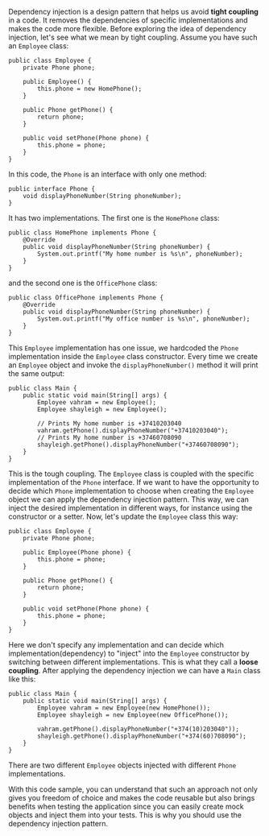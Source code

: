 Dependency injection is a design pattern that helps us avoid __tight coupling__ in a code. 
It removes the dependencies of specific implementations and makes the code more flexible. 
Before exploring the idea of dependency injection, let's see what we mean by tight coupling. 
Assume you have such an ```Employee``` class:

```
public class Employee {
    private Phone phone;

    public Employee() {
        this.phone = new HomePhone();
    }
    
    public Phone getPhone() {
        return phone;
    }

    public void setPhone(Phone phone) {
        this.phone = phone;
    }
}
```

In this code, the ```Phone``` is an interface with only one method:

```
public interface Phone {
    void displayPhoneNumber(String phoneNumber);
}
```

It has two implementations. The first one is the ```HomePhone``` class:

```
public class HomePhone implements Phone {
    @Override
    public void displayPhoneNumber(String phoneNumber) {
        System.out.printf("My home number is %s\n", phoneNumber);
    }
}
```

and the second one is the ```OfficePhone``` class:

```
public class OfficePhone implements Phone {
    @Override
    public void displayPhoneNumber(String phoneNumber) {
        System.out.printf("My office number is %s\n", phoneNumber);
    }
}
```

This ```Employee``` implementation has one issue, we hardcoded the ```Phone``` implementation inside the ```Employee```
class constructor. Every time we create an ```Employee``` object and invoke the ```displayPhoneNumber()``` method it 
will print the same output:

```
public class Main {
    public static void main(String[] args) {
        Employee vahram = new Employee();
        Employee shayleigh = new Employee();

        // Prints My home number is +37410203040
        vahram.getPhone().displayPhoneNumber("+37410203040");
        // Prints My home number is +37460708090
        shayleigh.getPhone().displayPhoneNumber("+37460708090");
    }
}
```

This is the tough coupling. The ```Employee``` class is coupled with the specific implementation of the ```Phone``` 
interface. If we want to have the opportunity to decide which ```Phone``` implementation to choose when creating the
```Employee``` object we can apply the dependency injection pattern. This way, we can inject the desired implementation in 
different ways, for instance using the constructor or a setter. Now, let's update the ```Employee``` class this way:

```
public class Employee {
    private Phone phone;

    public Employee(Phone phone) {
        this.phone = phone;
    }

    public Phone getPhone() {
        return phone;
    }

    public void setPhone(Phone phone) {
        this.phone = phone;
    }
}
```

Here we don't specify any implementation and can decide which implementation(dependency) to "inject" into the 
```Employee``` constructor by switching between different implementations. This is what they call a __loose coupling__. 
After applying the dependency injection we can have a ```Main``` class like this:

```
public class Main {
    public static void main(String[] args) {
        Employee vahram = new Employee(new HomePhone());
        Employee shayleigh = new Employee(new OfficePhone());

        vahram.getPhone().displayPhoneNumber("+374(10)203040"));
        shayleigh.getPhone().displayPhoneNumber("+374(60)708090");
    }
}
```

There are two different ```Employee``` objects injected with different ```Phone``` implementations. 

With this code sample, you can understand that such an approach not only gives you freedom of choice and 
makes the code reusable but also brings benefits when testing the application since you can easily create mock 
objects and inject them into your tests. This is why you should use the dependency injection pattern.
